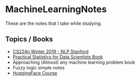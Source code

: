 # MachineLearningNotes

These are the notes that I take while studying.

## Topics / Books

- [CS224n Winter 2019 - NLP Stanford](https://github.com/Abdelrhman-Hosny/MachineLearningNotes/tree/master/NLP/CS224n)
- [Practical Statistics for Data Scientists Book](https://github.com/Abdelrhman-Hosny/MachineLearningNotes/tree/master/PracticalStatsForDS)
- Approaching (Almost) any machine learning problem book
- Fuzzy logic simple notes
- [HuggingFace Course](https://github.com/Abdelrhman-Hosny/MachineLearningNotes/tree/master/NLP/HuggingFace)

